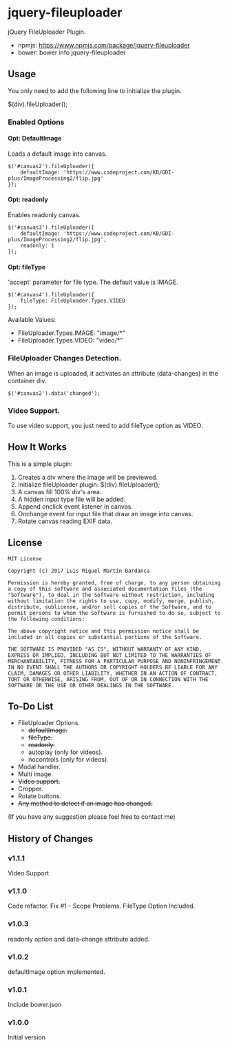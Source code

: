 # jquery-fileuploader
jQuery FileUploader Plugin.

* npmjs: https://www.npmjs.com/package/jquery-fileuploader
* bower: bower info jquery-fileuploader

## Usage
You only need to add the following line to initialize the plugin.

$(div).fileUploader();

### Enabled Options
#### Opt: DefaultImage
Loads a default image into canvas.

```
$('#canvas2').fileUploader({
    defaultImage: 'https://www.codeproject.com/KB/GDI-plus/ImageProcessing2/flip.jpg'
});
```
#### Opt: readonly
Enables readonly canvas.

```
$('#canvas3').fileUploader({
    defaultImage: 'https://www.codeproject.com/KB/GDI-plus/ImageProcessing2/flip.jpg',
    readonly: 1
});
```
#### Opt: fileType
'accept' parameter for file type. The default value is IMAGE.

```
$('#canvas4').fileUploader({
    fileType: FileUploader.Types.VIDEO
});
```
Available Values:
* FileUploader.Types.IMAGE: "image/*"
* FileUploader.Types.VIDEO: "video/*"

### FileUploader Changes Detection.
When an image is uploaded, it activates an attribute (data-changes) in the container div.

```
$('#canvas2').data('changed');
```
### Video Support.
To use video support, you just need to add fileType option as VIDEO.

## How It Works
This is a simple plugin:

1. Creates a div where the image will be previewed.
2. Initialize fileUploader plugin: $(div).fileUploader();
3. A canvas fill 100% div's area.
4. A hidden input type file will be added.
5. Append onclick event listener in canvas.
6. Onchange event for input file that draw an image into canvas.
7. Rotate canvas reading EXIF data.


## License
```
MIT License

Copyright (c) 2017 Luis Miguel Martín Bardanca

Permission is hereby granted, free of charge, to any person obtaining a copy of this software and associated documentation files (the "Software"), to deal in the Software without restriction, including without limitation the rights to use, copy, modify, merge, publish, distribute, sublicense, and/or sell copies of the Software, and to permit persons to whom the Software is furnished to do so, subject to the following conditions:

The above copyright notice and this permission notice shall be included in all copies or substantial portions of the Software.

THE SOFTWARE IS PROVIDED "AS IS", WITHOUT WARRANTY OF ANY KIND, EXPRESS OR IMPLIED, INCLUDING BUT NOT LIMITED TO THE WARRANTIES OF MERCHANTABILITY, FITNESS FOR A PARTICULAR PURPOSE AND NONINFRINGEMENT. IN NO EVENT SHALL THE AUTHORS OR COPYRIGHT HOLDERS BE LIABLE FOR ANY CLAIM, DAMAGES OR OTHER LIABILITY, WHETHER IN AN ACTION OF CONTRACT, TORT OR OTHERWISE, ARISING FROM, OUT OF OR IN CONNECTION WITH THE SOFTWARE OR THE USE OR OTHER DEALINGS IN THE SOFTWARE.

```

## To-Do List
* FileUploader Options.
    * ~~defaultImage.~~
    * ~~fileType.~~
    * ~~readonly.~~
    * autoplay (only for videos).
    * nocontrols (only for videos).
* Modal handler.
* Multi image.
* ~~Video support.~~
* Cropper.
* Rotate buttons.
* ~~Any method to detect if an image has changed.~~

(If you have any suggestion please feel free to contact me)

## History of Changes
### v1.1.1
Video Support

### v1.1.0
Code refactor.
Fix #1 - Scope Problems.
FileType Option Included.

### v1.0.3
readonly option and data-change attribute added.

### v1.0.2
defaultImage option implemented.

### v1.0.1
Include bower.json

### v1.0.0
Initial version
